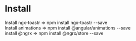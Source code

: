 
# Install
Install ngx-toastr => npm install ngx-toastr --save <br/>
Install animations => npm install @angular/animations --save <br/>
install @ngrx => npm install @ngrx/store --save